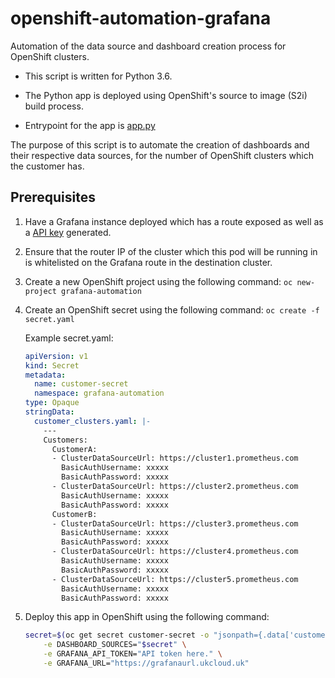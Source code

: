# openshift-automation-grafana

Automation of the data source and dashboard creation process for OpenShift clusters.

* This script is written for Python 3.6.

* The Python app is deployed using OpenShift's source to image (S2i) build process.

* Entrypoint for the app is [app.py](app.py)

The purpose of this script is to automate the creation of dashboards and their respective data sources, for the number of OpenShift clusters which the customer has.

## Prerequisites

1. Have a Grafana instance deployed which has a route exposed as well as a [API key](https://grafana.com/docs/grafana/latest/http_api/auth/#create-api-token) generated.

2. Ensure that the router IP of the cluster which this pod will be running in is whitelisted on the Grafana route in the destination cluster.

3. Create a new OpenShift project using the following command: `oc new-project grafana-automation`

4. Create an OpenShift secret using the following command: `oc create -f secret.yaml`

    Example secret.yaml:

    ```yaml
    apiVersion: v1
    kind: Secret
    metadata:
      name: customer-secret
      namespace: grafana-automation
    type: Opaque
    stringData:
      customer_clusters.yaml: |-
        ---
        Customers:
          CustomerA:
          - ClusterDataSourceUrl: https://cluster1.prometheus.com
            BasicAuthUsername: xxxxx
            BasicAuthPassword: xxxxx
          - ClusterDataSourceUrl: https://cluster2.prometheus.com
            BasicAuthUsername: xxxxx
            BasicAuthPassword: xxxxx
          CustomerB:
          - ClusterDataSourceUrl: https://cluster3.prometheus.com
            BasicAuthUsername: xxxxx
            BasicAuthPassword: xxxxx
          - ClusterDataSourceUrl: https://cluster4.prometheus.com
            BasicAuthUsername: xxxxx
            BasicAuthPassword: xxxxx
          - ClusterDataSourceUrl: https://cluster5.prometheus.com
            BasicAuthUsername: xxxxx
            BasicAuthPassword: xxxxx
    ```

5. Deploy this app in OpenShift using the following command:

    ```bash
    secret=$(oc get secret customer-secret -o "jsonpath={.data['customer-clusters\.yaml']}" | base64 --decode) && oc new-app python:3.6~https://github.com/UKCloud/openshift-automation-grafana.git \
        -e DASHBOARD_SOURCES="$secret" \
        -e GRAFANA_API_TOKEN="API token here." \
        -e GRAFANA_URL="https://grafanaurl.ukcloud.uk"
    ```
